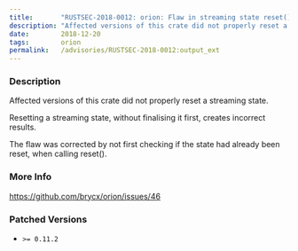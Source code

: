 ```yaml
---
title:       "RUSTSEC-2018-0012: orion: Flaw in streaming state reset() functions can create incorrect results."
description: "Affected versions of this crate did not properly reset a streaming state. Resetting a streaming state, without finalising it first, creates incorrect results.  The flaw was corrected by not first checking if the state had already been reset, when calling reset."
date:        2018-12-20
tags:        orion
permalink:   /advisories/RUSTSEC-2018-0012:output_ext
---
```


### Description

Affected versions of this crate did not properly reset a streaming state.

Resetting a streaming state, without finalising it first, creates incorrect results.
 
The flaw was corrected by not first checking if the state had already been reset, when calling reset().

### More Info

<https://github.com/brycx/orion/issues/46>

### Patched Versions

- `>= 0.11.2`
